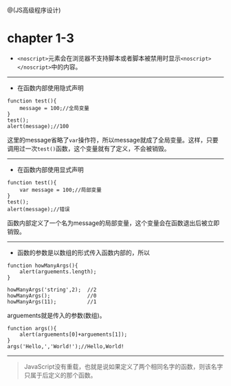 @(JS高级程序设计)
# chapter 1-3
- `<noscript>`元素会在浏览器不支持脚本或者脚本被禁用时显示`<noscript></noscript>`中的内容。


----------


-  在函数内部使用隐式声明
```
function test(){
	message = 100;//全局变量
}
test();
alert(message);//100
```
这里的message省略了`var`操作符，所以message就成了全局变量。这样，只要调用过一次`test()`函数，这个变量就有了定义，不会被销毁。


----------
- 在函数内部使用显式声明
```
function test(){
	var message = 100;//局部变量
}
test();
alert(message);//错误
```
函数内部定义了一个名为message的局部变量，这个变量会在函数退出后被立即销毁。


----------
- 函数的参数是以数组的形式传入函数内部的，所以
```
function howManyArgs(){
	alert(arguements.length);
}

howManyArgs('string',2);  //2
howManyArgs();  		  //0
howManyArgs(11);  		  //1
```
arguements就是传入的参数(数组)。
```
function args(){
	alert(arguements[0]+arguements[1]);
}
args('Hello,','World!');//Hello,World!
```
---
> JavaScript没有重载，也就是说如果定义了两个相同名字的函数，则该名字只属于后定义的那个函数。



